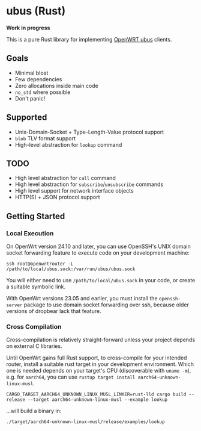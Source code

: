 ubus (Rust)
===========

**Work in progress**

This is a pure Rust library for implementing [OpenWRT ubus](https://openwrt.org/docs/techref/ubus) clients.

Goals
-----

* Minimal bloat
* Few dependencies
* Zero allocations inside main code
* `no_std` where possible
* Don't panic!

Supported
---------

* Unix-Domain-Socket + Type-Length-Value protocol support
* `blob` TLV format support
* High-level abstraction for `lookup` command

TODO
----

* High level abstraction for `call` command
* High level abstraction for `subscribe`/`unsubscribe` commands
* High level support for network interface objects
* HTTP(S) + JSON protocol support

Getting Started
---------------

### Local Execution

On OpenWrt version 24.10 and later, you can use OpenSSH's UNIX domain socket forwarding feature to execute code on your development machine:

    ssh root@openwrtrouter -L /path/to/local/ubus.sock:/var/run/ubus/ubus.sock

You will either need to use `/path/to/local/ubus.sock` in your code, or create a suitable symbolic link.

With OpenWrt versions 23.05 and earlier, you must install the `openssh-server` package to use domain socket forwarding over ssh, because older versions of dropbear lack that feature.

### Cross Compilation

Cross-compilation is relatively straight-forward unless your project depends on external C libraries.

Until OpenWrt gains full Rust support, to cross-compile for your intended router, install a suitable rust target in your development environment.  Which one is needed depends on your target's CPU (discoverable with `uname -m`), e.g. for `aarch64`, you can use `rustup target install aarch64-unknown-linux-musl`.

    CARGO_TARGET_AARCH64_UNKNOWN_LINUX_MUSL_LINKER=rust-lld cargo build --release --target aarch64-unknown-linux-musl --example lookup

…will build a binary in:

    ./target/aarch64-unknown-linux-musl/release/examples/lookup
